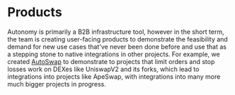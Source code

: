 # Products

Autonomy is primarily a B2B infrastructure tool, however in the short term, the team is creating user-facing products to demonstrate the feasibility and demand for new use cases that've never been done before and use that as a stepping stone to native integrations in other projects. For example, we created [AutoSwap](https://autoswap.trade/) to demonstrate to projects that limit orders and stop losses work on DEXes like UniswapV2 and its forks, which lead to integrations into projects like ApeSwap, with integrations into many more much bigger projects in progress.

